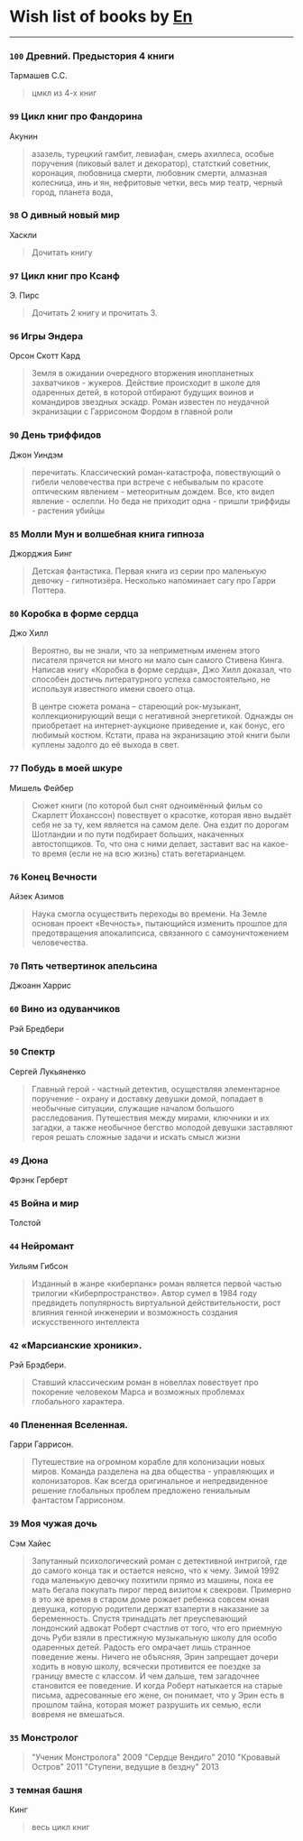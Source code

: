 # Wish list of books by [En](http://vk.com/id333646551)
---

### `100` Древний. Предыстория 4 книги
Тармашев С.С.
> цмкл из 4-х книг

### `99` Цикл книг про Фандорина
Акунин
> азазель, турецкий гамбит, левиафан, смерь ахиллеса, особые поручения (пиковый валет и декоратор), статсткий советник, коронация, любовница смерти, любовник смерти, алмазная колесница, инь и ян, нефритовые четки, весь мир театр, черный город, планета вода,

### `98` О дивный новый мир
Хаскли
> Дочитать книгу

### `97` Цикл книг про Ксанф
Э. Пирс
> Дочитать 2 книгу и прочитать 3.

### `96` Игры Эндера
Орсон Скотт Кард
> Земля в ожидании очередного вторжения инопланетных захватчиков - жукеров. Действие происходит в школе для одаренных детей, в которой отбирают будущих воинов и командиров звездных эскадр. Роман известен по неудачной экранизации с Гаррисоном Фордом в главной роли

### `90` День триффидов
Джон Уиндэм
> перечитать. Классический роман-катастрофа, повествующий о гибели человечества при встрече с небывалым по красоте оптическим явлением - метеоритным дождем. Все, кто видел явление - ослепли. Но беда не приходит одна - пришли триффиды - растения убийцы

### `85` Молли Мун и волшебная книга гипноза
Джорджия Бинг
> Детская фантастика. Первая книга из серии про маленькую девочку - гипнотизёра. Несколько напоминает сагу про Гарри Поттера.

### `80` Коробка в форме сердца
Джо Хилл
> Вероятно, вы не знали, что за неприметным именем этого писателя прячется ни много ни мало сын самого Стивена Кинга. Написав книгу «Коробка в форме сердца», Джо Хилл доказал, что способен достичь литературного успеха самостоятельно, не используя известного имени своего отца. 
> 
> В центре сюжета романа – стареющий рок-музыкант, коллекционирующий вещи с негативной энергетикой. Однажды он приобретает на интернет-аукционе приведение и, как бонус, его любимый костюм. Кстати, права на экранизацию этой книги были куплены задолго до её выхода в свет.

### `77` Побудь в моей шкуре
Мишель Фейбер
> Сюжет книги (по которой был снят одноимённый фильм со Скарлетт Йоханссон) повествует о красотке, которая явно выдаёт себя не за ту, кем является на самом деле. Она ездит по дорогам Шотландии и по пути подбирает больших, накаченных автостопщиков. То, что она с ними делает, заставит вас на какое-то время (если не на всю жизнь) стать вегетарианцем.

### `76` Конец Вечности
Айзек Азимов
> Наука смогла осуществить переходы во времени. На Земле основан проект «Вечность», пытающийся изменить прошлое для предотвращения апокалипсиса, связанного с самоуничтожением человечества.

### `70` Пять четвертинок апельсина
Джоанн Харрис

### `60` Вино из одуванчиков
Рэй Бредбери

### `50` Спектр
Сергей Лукьяненко
> Главный герой - частный детектив, осуществляя элементарное поручение - охрану и доставку девушки домой, попадает в необычные ситуации, служащие началом большого расследования. Путешествия между мирами, ключники и их загадки, а также необычное бегство молодой девушки заставляют героя решать сложные задачи и искать смысл жизни

### `49` Дюна
Фрэнк Герберт

### `45` Война и мир
Толстой

### `44` Нейромант
Уильям Гибсон
> Изданный в жанре «киберпанк» роман является первой частью трилогии «Киберпространство». Автор сумел в 1984 году предвидеть популярность виртуальной действительности, рост влияния генной инженерии и возможность создания искусственного интеллекта

### `42` «Марсианские хроники».
Рэй Брэдбери.
> Ставший классическим роман в новеллах повествует про покорение человеком Марса и возможных проблемах глобального характера.

### `40` Плененная Вселенная.
Гарри Гаррисон.
> Путешествие на огромном корабле для колонизации новых миров. Команда разделена на два общества - управляющих и колонизаторов. Как всегда оригинальное и непредвиденное решение глобальных проблем предложено гениальным фантастом Гаррисоном.

### `39` Моя чужая дочь
Сэм Хайес
> Запутанный психологический роман с детективной интригой, где до самого конца так и остается неясно, что к чему. Зимой 1992 года маленькую девочку похитили прямо из машины, пока ее мать бегала покупать пирог перед визитом к свекрови. Примерно в это же время в старом доме рожает ребенка совсем юная девушка, которую родители держат взаперти в наказание за беременность. Спустя тринадцать лет преуспевающий лондонский адвокат Роберт счастлив от того, что его приемную дочь Руби взяли в престижную музыкальную школу для особо одаренных детей. Радость его омрачает лишь странное поведение жены. Ничего не объясняя, Эрин запрещает дочери ходить в новую школу, всячески противится ее поездке за границу вместе с классом. И чем дальше, тем загадочнее становится ее поведение. И когда Роберт натыкается на старые письма, адресованные его жене, он понимает, что у Эрин есть в прошлом тайна, которая может разрушить их семью, если вовремя не вмешаться.

### `35` Монстролог
> "Ученик Монстролога" 2009 
> "Сердце Вендиго" 2010 
> "Кровавый Остров" 2011 
> "Ступени, ведущие в бездну" 2013

### `3` темная башня
Кинг
> весь цикл книг

